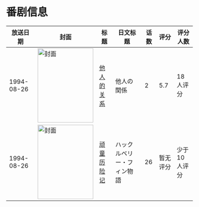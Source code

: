 # 番剧信息

|放送日期|封面|标题|日文标题|话数|评分|评分人数|
|---|---|---|---|---|---|---|
|1994-08-26|<img src="//lain.bgm.tv/pic/cover/c/7a/c6/78050_J7TL1.jpg" alt="封面" style="width:150px;height:200px;object-fit:cover;">|[他人的关系](https://bangumi.tv/subject/78050)|他人の関係|2|5.7|18人评分|
|1994-08-26|<img src="//lain.bgm.tv/pic/cover/c/af/5d/398263_12fF5.jpg" alt="封面" style="width:150px;height:200px;object-fit:cover;">|[顽童历险记](https://bangumi.tv/subject/398263)|ハックルベリー・フィン物語|26|暂无评分|少于10人评分|
